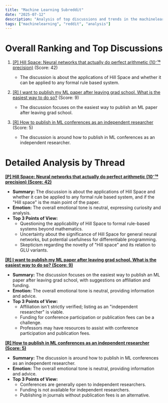 ```yaml
---
title: "Machine Learning Subreddit"
date: "2025-07-12"
description: "Analysis of top discussions and trends in the machinelearning subreddit"
tags: ["machinelearning", "reddit", "analysis"]
---
```


# Overall Ranking and Top Discussions
1.  [[P] Hill Space: Neural networks that actually do perfect arithmetic (10⁻¹⁶ precision)](https://i.redd.it/d2rqnobr8gcf1.png) (Score: 42)
    *   The discussion is about the applications of Hill Space and whether it can be applied to any formal rule based system.

2.  [[R] I want to publish my ML paper after leaving grad school. What is the easiest way to do so?](https://www.reddit.com/r/MachineLearning/comments/1lxifm1/r_i_want_to_publish_my_ml_paper_after_leaving/) (Score: 9)
    *   The discussion focuses on the easiest way to publish an ML paper after leaving grad school.

3.  [[R] How to publish in ML conferences as an independent researcher](https://www.reddit.com/r/MachineLearning/comments/1ly5ehr/r_how_to_publish_in_ml_conferences_as_an/) (Score: 5)
    *   The discussion is around how to publish in ML conferences as an independent researcher.

# Detailed Analysis by Thread
**[[P] Hill Space: Neural networks that actually do perfect arithmetic (10⁻¹⁶ precision) (Score: 42)](https://i.redd.it/d2rqnobr8gcf1.png)**
*   **Summary:** The discussion is about the applications of Hill Space and whether it can be applied to any formal rule based system, and if the "Hill space" is the main point of the paper.
*   **Emotion:** The overall emotional tone is neutral, expressing curiosity and analysis.
*   **Top 3 Points of View:**
    *   Questioning the applicability of Hill Space to formal rule-based systems beyond mathematics.
    *   Uncertainty about the significance of Hill Space for general neural networks, but potential usefulness for differentiable programming.
    *   Skepticism regarding the novelty of "Hill space" and its relation to GLU variants.

**[[R] I want to publish my ML paper after leaving grad school. What is the easiest way to do so? (Score: 9)](https://www.reddit.com/r/MachineLearning/comments/1lxifm1/r_i_want_to_publish_my_ml_paper_after_leaving/)**
*   **Summary:** The discussion focuses on the easiest way to publish an ML paper after leaving grad school, with suggestions on affiliation and funding.
*   **Emotion:** The overall emotional tone is neutral, providing information and advice.
*   **Top 3 Points of View:**
    *   Affiliation isn't strictly verified; listing as an "independent researcher" is viable.
    *   Funding for conference participation or publication fees can be a challenge.
    *   Professors may have resources to assist with conference participation and publication fees.

**[[R] How to publish in ML conferences as an independent researcher (Score: 5)](https://www.reddit.com/r/MachineLearning/comments/1ly5ehr/r_how_to_publish_in_ml_conferences_as_an/)**
*   **Summary:** The discussion is around how to publish in ML conferences as an independent researcher.
*   **Emotion:** The overall emotional tone is neutral, providing information and advice.
*   **Top 3 Points of View:**
    *   Conferences are generally open to independent researchers.
    *   Funding is not available for independent researchers.
    *   Publishing in journals without publication fees is an alternative.
